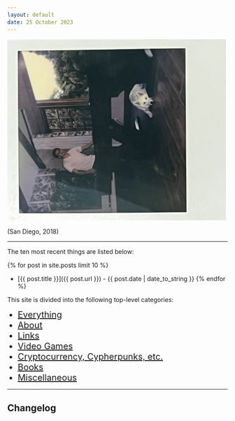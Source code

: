 ```yaml
---
layout: default
date: 25 October 2023
---
```


<style>img{max-width:500px;}</style>

![dm](/img/homepage.jpeg)

(San Diego, 2018)

---

The ten most recent things are listed below:

{% for post in site.posts limit 10 %}
  * [{{ post.title }}]({{ post.url }}) - {{ post.date | date_to_string }}
{% endfor %}

This site is divided into the following top-level categories:

<ul>
  <li style="font-size:20px;"><a href="/about">Everything</a></li>
<li style="font-size:20px;"><a href="/about">About</a></li>
  <li style="font-size:20px;"><a href="/links">Links</a></li>
    <li style="font-size:20px;"><a href="/aoe2">Video Games</a></li>
   <li style="font-size:20px;"><a href="/aoe2">Cryptocurrency, Cypherpunks, etc.</a></li>
  <li style="font-size:20px;"><a href="/aoe2">Books</a></li>
  <li style="font-size:20px;"><a href="/aoe2">Miscellaneous</a></li>
</ul>

---

## Changelog
